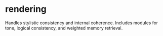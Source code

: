 # rendering

Handles stylistic consistency and internal coherence.
Includes modules for tone, logical consistency, and weighted memory retrieval.